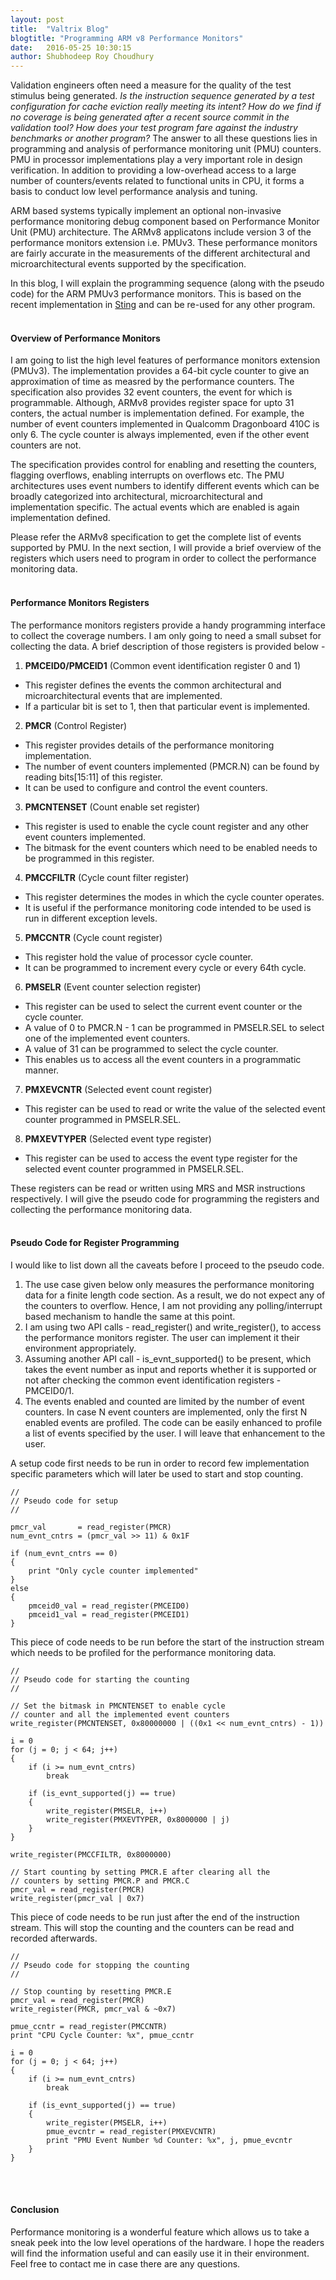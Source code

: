 ```yaml
---
layout: post
title:  "Valtrix Blog"
blogtitle: "Programming ARM v8 Performance Monitors"
date:   2016-05-25 10:30:15
author: Shubhodeep Roy Choudhury
---
```


Validation engineers often need a measure for the quality of the test stimulus being generated. _Is the instruction sequence generated by a test configuration for cache eviction really meeting its intent?_ _How do we find if no coverage is being generated after a recent source commit in the validation tool?_ _How does your test program fare against_<!--more--> _the industry benchmarks or another program?_ The answer to all these questions lies in programming and analysis of performance monitoring unit (PMU) counters. PMU in processor implementations play a very important role in design verification. In addition to providing a low-overhead access to a large number of counters/events related to functional units in CPU, it forms a basis to conduct low level performance analysis and tuning.

ARM based systems typically implement an optional non-invasive performance monitoring debug component based on Performance Monitor Unit (PMU) architecture. The ARMv8 applicatons include version 3 of the performance monitors extension i.e. PMUv3. These performance monitors are fairly accurate in the measurements of the different architectural and microarchitectural events supported by the specification.

In this blog, I will explain the programming sequence (along with the pseudo code) for the ARM PMUv3 performance monitors. This is based on the recent implementation in [Sting][sting_link] and can be re-used for any other program.
<br/>
<br/>

#### Overview of Performance Monitors

I am going to list the high level features of performance monitors extension (PMUv3). The implementation provides a 64-bit cycle counter to give an approximation of time as measred by the performance counters. The specification also provides 32 event counters, the event for which is programmable. Although, ARMv8 provides register space for upto 31 conters, the actual number is implementation defined. For example, the number of event counters implemented in Qualcomm Dragonboard 410C is only 6. The cycle counter is always implemented, even if the other event counters are not.

The specification provides control for enabling and resetting the counters, flagging overflows, enabling interrupts on overflows etc. The PMU architectures uses event numbers to identify different events which can be broadly categorized into architectural, microarchitectural and implementation specific. The actual events which are enabled is again implementation defined.

Please refer the ARMv8 specification to get the complete list of events supported by PMU. In the next section, I will provide a brief overview of the registers which users need to program in order to collect the performance monitoring data.
<br/>
<br/>

#### Performance Monitors Registers

The performance monitors registers provide a handy programming interface to collect the coverage numbers. I am only going to need a small subset for collecting the data. A brief description of those registers is provided below -

1. **PMCEID0/PMCEID1** (Common event identification register 0 and 1)
  * This register defines the events the common architectural and microarchitectural events that are implemented.
  * If a particular bit is set to 1, then that particular event is implemented.
2. **PMCR** (Control Register)
  * This register provides details of the performance monitoring implementation.
  * The number of event counters implemented (PMCR.N) can be found by reading bits[15:11] of this register.
  * It can be used to configure and control the event counters.
3. **PMCNTENSET** (Count enable set register)
  * This register is used to enable the cycle count register and any other event counters implemented.
  * The bitmask for the event counters which need to be enabled needs to be programmed in this register.
4. **PMCCFILTR** (Cycle count filter register)
  * This register determines the modes in which the cycle counter operates.
  * It is useful if the performance monitoring code intended to be used is run in different exception levels.
5. **PMCCNTR** (Cycle count register)
  * This register hold the value of processor cycle counter.
  * It can be programmed to increment every cycle or every 64th cycle.
6. **PMSELR** (Event counter selection register)
  * This register can be used to select the current event counter or the cycle counter.
  * A value of 0 to PMCR.N - 1 can be programmed in PMSELR.SEL to select one of the implemented event counters.
  * A value of 31 can be programmed to select the cycle counter.
  * This enables us to access all the event counters in a programmatic manner.
7. **PMXEVCNTR** (Selected event count register)
  * This register can be used to read or write the value of the selected event counter programmed in PMSELR.SEL.
8. **PMXEVTYPER** (Selected event type register)
  * This register can be used to access the event type register for the selected event counter programmed in PMSELR.SEL.

These registers can be read or written using MRS and MSR instructions respectively. I will give the pseudo code for programming the registers and collecting the performance monitoring data.
<br/>
<br/>

#### Pseudo Code for Register Programming 

I would like to list down all the caveats before I proceed to the pseudo code.

1. The use case given below only measures the performance monitoring data for a finite length code section. As a result, we do not expect any of the counters to overflow. Hence, I am not providing any polling/interrupt based mechanism to handle the same at this point.
2. I am using two API calls - read_register() and write_register(), to access the performance monitors register. The user can implement it their environment appropriately.
3. Assuming another API call - is_evnt_supported() to be present, which takes the event number as input and reports whether it is supported or not after checking the common event identification registers - PMCEID0/1.
4. The events enabled and counted are limited by the number of event counters. In case N event counters are implemented, only the first N enabled events are profiled. The code can be easily enhanced to profile a list of events specified by the user. I will leave that enhancement to the user.

A setup code first needs to be run in order to record few implementation specific parameters which will later be used to start and stop counting.

    //
    // Pseudo code for setup
    //

    pmcr_val       = read_register(PMCR)
    num_evnt_cntrs = (pmcr_val >> 11) & 0x1F

    if (num_evnt_cntrs == 0)
    {
        print "Only cycle counter implemented"
    }
    else
    {
        pmceid0_val = read_register(PMCEID0)
        pmceid1_val = read_register(PMCEID1)
    }

This piece of code needs to be run before the start of the instruction stream which needs to be profiled for the performance monitoring data.

    //
    // Pseudo code for starting the counting
    // 

    // Set the bitmask in PMCNTENSET to enable cycle
    // counter and all the implemented event counters
    write_register(PMCNTENSET, 0x80000000 | ((0x1 << num_evnt_cntrs) - 1))

    i = 0
    for (j = 0; j < 64; j++)
    {
        if (i >= num_evnt_cntrs)
            break

        if (is_evnt_supported(j) == true)
        {
            write_register(PMSELR, i++)
            write_register(PMXEVTYPER, 0x8000000 | j)
        }
    }

    write_register(PMCCFILTR, 0x8000000)

    // Start counting by setting PMCR.E after clearing all the
    // counters by setting PMCR.P and PMCR.C
    pmcr_val = read_register(PMCR)
    write_register(pmcr_val | 0x7)

This piece of code needs to be run just after the end of the instruction stream. This will stop the counting and the counters can be read and recorded afterwards.

    //
    // Pseudo code for stopping the counting
    // 

    // Stop counting by resetting PMCR.E
    pmcr_val = read_register(PMCR)
    write_register(PMCR, pmcr_val & ~0x7)

    pmue_ccntr = read_register(PMCCNTR)
    print "CPU Cycle Counter: %x", pmue_ccntr

    i = 0
    for (j = 0; j < 64; j++)
    {
        if (i >= num_evnt_cntrs)
            break

        if (is_evnt_supported(j) == true)
        {
            write_register(PMSELR, i++)
            pmue_evcntr = read_register(PMXEVCNTR)
            print "PMU Event Number %d Counter: %x", j, pmue_evcntr
        }
    }

<br/>
<br/>

#### Conclusion

Performance monitoring is a wonderful feature which allows us to take a sneak peek into the low level operations of the hardware. I hope the readers will find the information useful and can easily use it in their environment. Feel free to contact me in case there are any questions.
<br/>
<br/>


[sting_link]: http://valtrix.in/sting/
[bm_link]: https://github.com/sthiruva/dragonboard_bm
